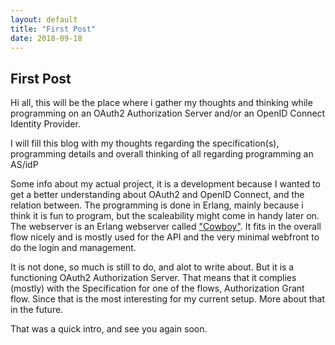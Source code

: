 ```yaml
---
layout: default
title: "First Post"
date: 2018-09-18
---
```


## First Post

Hi all, this will be the place where i gather my thoughts and thinking while
programming on an OAuth2 Authorization Server and/or an OpenID Connect Identity
Provider. 

I will fill this blog with my thoughts regarding the specification(s),
programming details and overall thinking of all regarding programming an AS/idP

Some info about my actual project, it is a development because I wanted to get
a better understanding about OAuth2 and OpenID Connect, and the relation
between. The programming is done in Erlang, mainly because i think it is fun to
program, but the scaleability might come in handy later on. The webserver is an
Erlang webserver called ["Cowboy"](https://github.com/ninenines/cowboy). It
fits in the overall flow nicely and is mostly used for the API and the very
minimal webfront to do the login and management.

It is not done, so much is still to do, and alot to write about. But it is a
functioning OAuth2 Authorization Server. That means that it complies (mostly)
with the Specification for one of the flows, Authorization Grant flow. Since 
that is the most interesting for my current setup. More about that in the
future. 

That was a quick intro, and see you again soon. 

